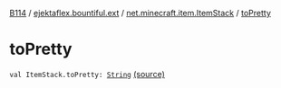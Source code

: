[B114](../../index.md) / [ejektaflex.bountiful.ext](../index.md) / [net.minecraft.item.ItemStack](index.md) / [toPretty](./to-pretty.md)

# toPretty

`val ItemStack.toPretty: `[`String`](https://kotlinlang.org/api/latest/jvm/stdlib/kotlin/-string/index.html) [(source)](https://github.com/ejektaflex/Bountiful/tree/develop/src/main/kotlin/ejektaflex/bountiful/ext/ExtString.kt#L34)